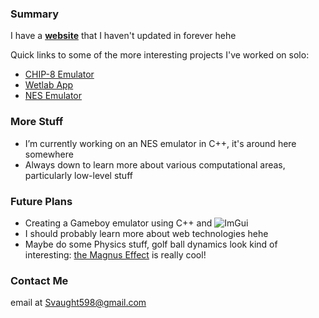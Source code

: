 ### Summary      

I have a **[website](http://svaught.com)** that I haven't updated in forever hehe

Quick links to some of the more interesting projects I've worked on solo:
- [CHIP-8 Emulator](https://svaught.com/project/chip8/)
- [Wetlab App](https://svaught.com/project/wetlab/)
- [NES Emulator](https://github.com/Svaught598/cppNES)

### More Stuff

- I’m currently working on an NES emulator in C++, it's around here somewhere
- Always down to learn more about various computational areas, particularly low-level stuff

### Future Plans
- Creating a Gameboy emulator using C++ and ![ImGui](https://github.com/ocornut/imgui)
- I should probably learn more about web technologies hehe
- Maybe do some Physics stuff, golf ball dynamics look kind of interesting: [the Magnus Effect](https://en.wikipedia.org/wiki/Magnus_effect) is really cool!

### Contact Me

email at Svaught598@gmail.com
